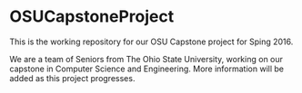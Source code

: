 # OSUCapstoneProject
This is the working repository for our OSU Capstone project for Sping 2016.

We are a team of Seniors from The Ohio State University, working on our capstone in Computer Science and Engineering. More information will be added as this project progresses.
